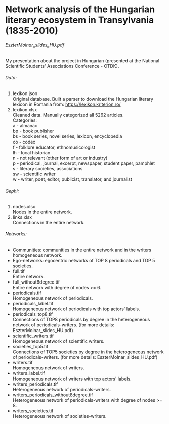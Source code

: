 # Network analysis of the Hungarian literary ecosystem in Transylvania (1835-2010)
###### EszterMolnar_slides_HU.pdf  
My presentation about the project in Hungarian (presented at the National Scientific Students' Associations Conference - OTDK).
###### Data:
  1. lexikon.json  
Original database. Built a parser to download the Hungarian literary lexicon in Romania from: https://lexikon.kriterion.ro/
  2. lexikon.xlsx  
Cleaned data. Manually categorized all 5262 articles.  
Categories:  
a - almanac  
bp - book publisher  
bs - book series, novel series, lexicon, encyclopedia  
co - codex  
f - folklore educator,  ethnomusicologist   
lh - local historian  
n - not relevant (other form of art or industry)  
p - periodical, journal, excerpt, newspaper, student paper, pamphlet   
s - literary societies, associations  
sw - scientific writer  
w - writer, poet, editor, publicist, translator, and journalist   
###### Gephi:
  1. nodes.xlsx  
Nodes in the entire network.  
  3. links.xlsx  
Connections in the entire network.  
###### Networks:  
  - Communities: communities in the entire network and in the writers homogeneous network.
  - Ego-networks: egocentric networks of TOP 8 periodicals and TOP 5 societies.
  - full.tif  
Entire network.  
  - full_without6degree.tif  
Entire network with degree of nodes >= 6.
  - periodicals.tif  
Homogeneous network of periodicals. 
  - periodicals_label.tif  
Homogeneous network of periodicals with top actors' labels.
  - periodicals_top8.tif  
Connections of TOP8 periodicals by degree in the heterogeneous network of periodicals-writers. (for more details: EszterMolnar_slides_HU.pdf)
  - scientific_writers.tif  
Homogeneous network of scientific writers.
  - societies_top5.tif  
Connections of TOP5 societies by degree in the heterogeneous network of periodicals-writers. (for more details: EszterMolnar_slides_HU.pdf)
  - writers.tif  
Homogeneous network of writers.
  - writers_label.tif  
Homogeneous network of writers with top actors' labels.
  - writers_periodicals.tif  
Heterogeneous network of periodicals-writers.
  - writers_periodicals_without8degree.tif  
Heterogeneous network of periodicals-writers with degree of nodes >= 8.
  - writers_societies.tif  
Heterogeneous network of societies-writers.

